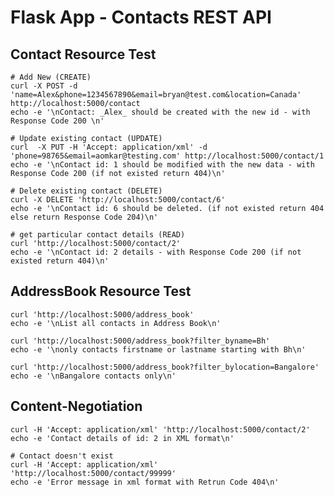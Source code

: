 Flask App - Contacts REST API
=============================

Contact Resource Test
---------------------


	# Add New (CREATE)
	curl -X POST -d 'name=Alex&phone=1234567890&email=bryan@test.com&location=Canada' http://localhost:5000/contact
	echo -e '\nContact: _Alex_ should be created with the new id - with Response Code 200 \n'

	# Update existing contact (UPDATE)
	curl  -X PUT -H 'Accept: application/xml' -d 'phone=98765&email=aomkar@testing.com' http://localhost:5000/contact/1
	echo -e '\nContact id: 1 should be modified with the new data - with Response Code 200 (if not existed return 404)\n'

	# Delete existing contact (DELETE)
	curl -X DELETE 'http://localhost:5000/contact/6'
	echo -e '\nContact id: 6 should be deleted. (if not existed return 404 else return Response Code 204)\n'

	# get particular contact details (READ)
	curl 'http://localhost:5000/contact/2'
	echo -e '\nContact id: 2 details - with Response Code 200 (if not existed return 404)\n'

AddressBook Resource Test
-------------------------

	curl 'http://localhost:5000/address_book'
	echo -e '\nList all contacts in Address Book\n'

	curl 'http://localhost:5000/address_book?filter_byname=Bh'
	echo -e '\nonly contacts firstname or lastname starting with Bh\n'

	curl 'http://localhost:5000/address_book?filter_bylocation=Bangalore'
	echo -e '\nBangalore contacts only\n'

Content-Negotiation
-------------------

	curl -H 'Accept: application/xml' 'http://localhost:5000/contact/2'
	echo -e 'Contact details of id: 2 in XML format\n'

	# Contact doesn't exist
	curl -H 'Accept: application/xml' 'http://localhost:5000/contact/99999'
	echo -e 'Error message in xml format with Retrun Code 404\n'
